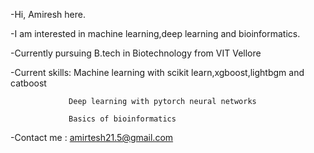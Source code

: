 -Hi, Amiresh here.

-I am interested in machine learning,deep learning and bioinformatics.

-Currently pursuing B.tech in Biotechnology from VIT Vellore

-Current skills: Machine learning with scikit learn,xgboost,lightbgm and catboost

                 Deep learning with pytorch neural networks
                 
                 Basics of bioinformatics
                 
-Contact me : amirtesh21.5@gmail.com
